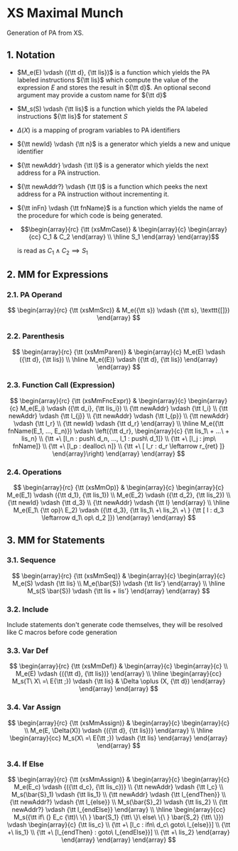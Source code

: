 # XS Maximal Munch

Generation of PA from XS.

## 1. Notation

- $M_e(E) \vdash ({\tt d}, {\tt lis})$ is a function which yields the PA labeled instructions ${\tt lis}$ which compute the value of the expression $E$ and stores the result in ${\tt d}$. An optional second argument may provide a custom name for ${\tt d}$
- $M_s(S) \vdash {\tt lis}$ is a function which yields the PA labeled instructions ${\tt lis}$ for statement $S$
- $\Delta(X)$ is a mapping of program variables to PA identifiers
- ${\tt newId} \vdash {\tt n}$ is a generator which yields a new and unique identifier
- ${\tt newAddr} \vdash {\tt l}$ is a generator which yields the next address for a PA instruction.
- ${\tt newAddr?} \vdash {\tt l}$ is a function which peeks the next address for a PA instruction without incrementing it.
- ${\tt inFn} \vdash {\tt fnName}$ is a function which yields the name of the procedure for which code is being generated.
- $$\begin{array}{rc}
    {\tt (xsMmCase)} & \begin{array}{c}
        \begin{array}{cc} C_1 & C_2 \end{array}
        \\ \hline
        S_1
    \end{array}
\end{array}$$

    is read as $C_1 \land C_2 \implies S_1$

## 2. MM for Expressions

### 2.1. PA Operand

$$
\begin{array}{rc}
    {\tt (xsMmSrc)} & M_e({\tt s}) \vdash ({\tt s}, \texttt{[]})
\end{array}
$$

### 2.2. Parenthesis

$$
\begin{array}{rc}
    {\tt (xsMmParen)} & \begin{array}{c}
        M_e(E) \vdash ({\tt d}, {\tt lis})
        \\ \hline
        M_e((E)) \vdash ({\tt d}, {\tt lis})
    \end{array}
\end{array}
$$

### 2.3. Function Call (Expression)

$$
\begin{array}{rc}
    {\tt (xsMmFncExpr)} & \begin{array}{c}
        \begin{array}{c}
            M_e(E_i) \vdash ({\tt d_i}, {\tt lis_i})
            \\ {\tt newAddr} \vdash {\tt l_i}
            \\ {\tt newAddr} \vdash {\tt l_{j}}
            \\ {\tt newAddr} \vdash {\tt l_{p}}
            \\ {\tt newAddr} \vdash {\tt l_r}
            \\ {\tt newId} \vdash {\tt d_r}
        \end{array}
        \\ \hline
        M_e({\tt fnName(E_1, ..., E_n)}) \vdash \left({\tt d_r}, \begin{array}{c}
            {\tt lis_1\ + ...\ + lis_n}
            \\ {\tt +\ [l_n : push\ d_n, ..., l_1 : push\ d_1]}
            \\ {\tt +\ [l_j : jmp\ fnName]}
            \\ {\tt +\ [l_p : dealloc\ n]}
            \\ {\tt +\ [ l_r : d_r \leftarrow r_{ret} ]}
        \end{array}\right)
    \end{array}
\end{array}
$$

### 2.4. Operations

$$
\begin{array}{rc}
    {\tt (xsMmOp)} & \begin{array}{c}
        \begin{array}{c}
            M_e(E_1) \vdash ({\tt d_1}, {\tt lis_1})
            \\ M_e(E_2) \vdash ({\tt d_2}, {\tt lis_2})
            \\ {\tt newId} \vdash {\tt d_3}
            \\ {\tt newAddr} \vdash {\tt l}
        \end{array}
        \\ \hline
        M_e(E_1\ {\tt op}\ E_2) \vdash ({\tt d_3}, {\tt lis_1\ +\ lis_2\ +\ } {\tt [ l : d_3 \leftarrow d_1\ op\ d_2 ]})
    \end{array}
\end{array}
$$

## 3. MM for Statements

### 3.1. Sequence

$$
\begin{array}{rc}
    {\tt (xsMmSeq)} & \begin{array}{c}
        \begin{array}{c}
            M_e(S) \vdash {\tt lis}
            \\ M_e(\bar{S}) \vdash {\tt lis'}
        \end{array}
        \\ \hline
        M_s(S \bar{S}) \vdash {\tt lis + lis'}
    \end{array}
\end{array}
$$


### 3.2. Include

Include statements don't generate code themselves, they will be resolved like C macros before code generation

### 3.3. Var Def

$$
\begin{array}{rc}
    {\tt (xsMmDef)} & \begin{array}{c}
        \begin{array}{c}
            \\ M_e(E) \vdash {({\tt d}, {\tt lis})}
        \end{array}
        \\ \hline
        \begin{array}{cc}
            M_s(T\ X\ =\ E{\tt ;}) \vdash {\tt lis} & \Delta \oplus (X, {\tt d})
        \end{array}
    \end{array}
\end{array}
$$

<!-- todo: check for def inits -->

### 3.4. Var Assign

$$
\begin{array}{rc}
    {\tt (xsMmAssign)} & \begin{array}{c}
        \begin{array}{c}
            \\ M_e(E, \Delta(X)) \vdash {({\tt d}, {\tt lis})}
        \end{array}
        \\ \hline
        \begin{array}{cc}
            M_s(X\ =\ E{\tt ;}) \vdash {\tt lis}
        \end{array}
    \end{array}
\end{array}
$$

### 3.4. If Else

$$
\begin{array}{rc}
    {\tt (xsMmAssign)} & \begin{array}{c}
        \begin{array}{c}
            M_e(E_c) \vdash {({\tt d_c}, {\tt lis_c})}
            \\ {\tt newAddr} \vdash {\tt l_c}
            \\ M_s(\bar{S}_1) \vdash {\tt lis_1}
            \\ {\tt newAddr} \vdash {\tt l_{endThen}}
            \\ {\tt newAddr?} \vdash {\tt l_{else}}
            \\ M_s(\bar{S}_2) \vdash {\tt lis_2}
            \\ {\tt newAddr?} \vdash {\tt l_{endElse}}
        \end{array}
        \\ \hline
        \begin{array}{cc}
            M_s({\tt if\ (} E_c {\tt)\ \{\ } \bar{S_1} {\tt\ \}\ else\ \{\ } \bar{S_2} {\tt\ \}}) \vdash \begin{array}{c}
            {\tt lis_c}
            \\ {\tt +\ [l_c : ifn\ d_c\ goto\ l_{else}}]
            \\ {\tt +\ lis_1}
            \\ {\tt +\ [l_{endThen} : goto\ l_{endElse}}]
            \\ {\tt +\ lis_2}
        \end{array}
        \end{array}
    \end{array}
\end{array}
$$